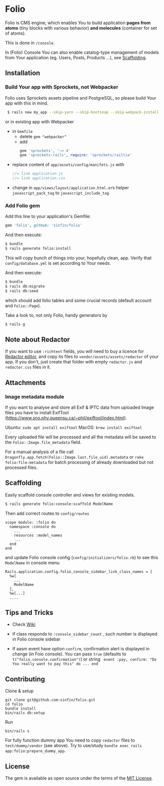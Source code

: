 # Folio
Folio is CMS engine, which enables You to build application **pages from atoms** (tiny blocks with various behavior) **and molecules** (container for set of atoms).

This is done in `/console`.

In (Folio) Console You can also enable catalog-type management of models from Your application (eg. Users, Posts, Products ...), see [Scaffolding](#markdown-header-scaffolding).

## Installation
### Build Your app with Sprockets, not Webpacker
Folio uses Sprockets assets pipeline and PostgreSQL, so please build Your app with this in mind.

```bash
 $ rails new my_app --skip-yarn --skip-bootsnap --skip-webpack-install -d postgresql
```

or in existing app with Webpacker

- in `Gemfile`
  - delete `gem "webpacker"`
  - add
    ```ruby
    gem 'sprockets', '~> 4'
    gem 'sprockets-rails', require: 'sprockets/railtie'
    ```
- replace content of `app/assets/config/manifets.js` with
  ```javascript
  //= link application.js
  //= link application.css
  ```
- change in `app/views/layout/application.html.erb`  helper `javascript_pack_tag` to `javascript_include_tag`


### Add Folio gem

Add this line to your application's Gemfile:

```ruby
gem 'folio', github: 'sinfin/folio'
```

And then execute:

```bash
$ bundle
$ rails generate folio:install
```

This will copy bunch of things into your, hopefully clean, app. Verify that `config/database.yml` is set according to Your needs.

And then execute:

```bash
$ bundle
$ rails db:migrate
$ rails db:seed
```

which should add folio tables and some crucial records (default account and `Folio::Page`).

Take a look to, not only Folio, handy generators by
```bash
$ rails g
```
## Note about Redactor
If you want to use `:richtext` fields, you will need to buy a licence for [Redactor editor](https://imperavi.com/redactor/), and copy its files
to `vendor/assets/assets/redactor` of your app.
If you don't, just create that folder with empty `redactor.js` and `redactor.css` files in it.

## Attachments

### Image metadata module

If you want to analyse and store all Exif & IPTC data from uploaded Image files
you have to install ExifTool (https://www.sno.phy.queensu.ca/~phil/exiftool/index.html).

Ubuntu: `sudo apt install exiftool`
MacOS: `brew install exiftool`

Every uploaded file will be processed and all the metadata will be saved
to the `Folio::Image.file_metadata` field.

For a manual analysis of a file call `Dragonfly.app.fetch(Folio::Image.last.file_uid).metadata`
or `rake folio:file:metadata` for batch processing of already downloaded but not
 processed files.

## Scaffolding

Easily scaffold console controller and views for existing models.

```bash
$ rails generate folio:console:scaffold ModelName
```
Then add correct routes to `config/routes`
```
scope module: :folio do
  namespace :console do
    ...
    resources :model_names
    ...
  end
end
```
and update Folio console config (`config/initializers/folio.rb`) to see this `ModelName` in console menu
```
Rails.application.config.folio_console_sidebar_link_class_names = [
  %w[
    ...
    ModelName
  ],
  %w[...]
  ....
```

## Tips and Tricks
- Check [Wiki](https://github.com/sinfin/folio/wiki)

- If  class responds to `:console_sidebar_count` , such number is displayed in Folio console sidebar
- If aasm event have option `confirm`, confirmation alert is displayed in change (in Foio console). You can pass `true` (defaults to `t("folio.console.confirmation")`) or string ` event :pay, confirm: "Do You really want to pay this" do ... end`

## Contributing

Clone & setup

```
git clone git@github.com:sinfin/folio.git
cd folio
bundle install
bin/rails db:setup
```

Run

```
bin/rails s
```

For fully function dummy app You need to copy `redactor` files to `test/dummy/vendor` (see above). Try to use/study `bundle exec rails app:folio:prepare_dummy_app`.


## License
The gem is available as open source under the terms of the [MIT License](http://opensource.org/licenses/MIT).
